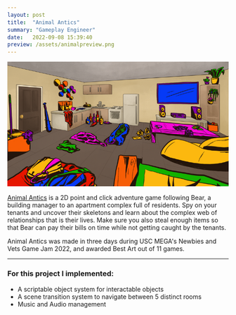 ```yaml
---
layout: post
title:  "Animal Antics"
summary: "Gameplay Engineer"
date:   2022-09-08 15:39:40
preview: /assets/animalpreview.png
---
```


![Animal Antics](/assets/animalantics.png)

[Animal Antics](https://moosesabharwal.itch.io/animal-antics) is a 2D point and click adventure game following Bear, a building manager to an apartment complex full of residents. Spy on your tenants and uncover their skeletons and learn about the complex web of relationships that is their lives. Make sure you also steal enough items so that Bear can pay their bills on time while not getting caught by the tenants.

Animal Antics was made in three days during USC MEGA's Newbies and Vets Game Jam 2022, and awarded Best Art out of 11 games.

***

### For this project I implemented:
* A scriptable object system for interactable objects
* A scene transition system to navigate between 5 distinct rooms
* Music and Audio management
